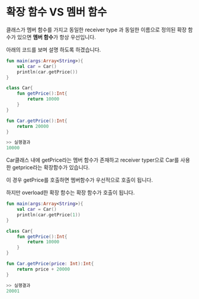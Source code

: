 # 확장 함수 VS 멤버 함수

클래스가 멤버 함수를 가지고 동일한 receiver type 과 동일한 이름으로 정의된 확장 함수가 있으면 **멤버 함수**가 항상 우선입니다.   

아래의 코드를 보며 설명 하도록 하겠습니다. 

```kotlin
fun main(args:Array<String>){
    val car = Car()
    println(car.getPrice())
}

class Car{
    fun getPrice():Int{
        return 10000
    }
}

fun Car.getPrice():Int{
    return 20000
}

>> 실행결과
10000
```

Car클래스 내에 getPrice라는 멤버 함수가 존재하고 receiver typer으로 Car를 사용한 getprice라는 확장함수가 있습니다.   

이 경우 getPrice를 호출하면 멤버함수가 우선적으로 호출이 됩니다.

하지만 overload한 확장 함수는 확장 함수가 호출이 됩니다. 

```kotlin
fun main(args:Array<String>){
    val car = Car()
    println(car.getPrice(1))
}

class Car{
    fun getPrice():Int{
        return 10000
    }
}

fun Car.getPrice(price: Int):Int{
    return price + 20000
}

>> 실행결과
20001
```